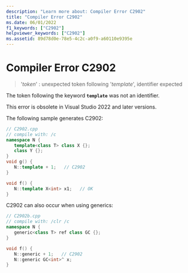 ```yaml
---
description: "Learn more about: Compiler Error C2902"
title: "Compiler Error C2902"
ms.date: 06/01/2022
f1_keywords: ["C2902"]
helpviewer_keywords: ["C2902"]
ms.assetid: 89d78d0e-78e5-4c2c-a0f9-a60110e9395e
---
```

# Compiler Error C2902

> '*token*' : unexpected token following '*template*', identifier expected

The token following the keyword **`template`** was not an identifier.

This error is obsolete in Visual Studio 2022 and later versions.

The following sample generates C2902:

```cpp
// C2902.cpp
// compile with: /c
namespace N {
   template<class T> class X {};
   class Y {};
}
void g() {
   N::template + 1;   // C2902
}

void f() {
   N::template X<int> x1;   // OK
}
```

C2902 can also occur when using generics:

```cpp
// C2902b.cpp
// compile with: /clr /c
namespace N {
   generic<class T> ref class GC {};
}

void f() {
   N::generic + 1;   // C2902
   N::generic GC<int>^ x;
}
```
